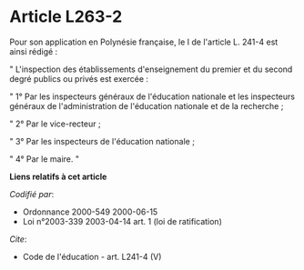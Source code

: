# Article L263-2

Pour son application en Polynésie française, le I de l'article L. 241-4 est ainsi rédigé : 

" L'inspection des établissements d'enseignement du premier et du second degré publics ou privés est exercée : 

" 1° Par les inspecteurs généraux de l'éducation nationale et les inspecteurs généraux de l'administration de l'éducation
nationale et de la recherche ; 

" 2° Par le vice-recteur ; 

" 3° Par les inspecteurs de l'éducation nationale ; 

" 4° Par le maire. "

**Liens relatifs à cet article**

_Codifié par_:

  - Ordonnance 2000-549 2000-06-15
  - Loi n°2003-339 2003-04-14 art. 1 (loi de ratification)

_Cite_:

  - Code de l'éducation - art. L241-4 (V)
